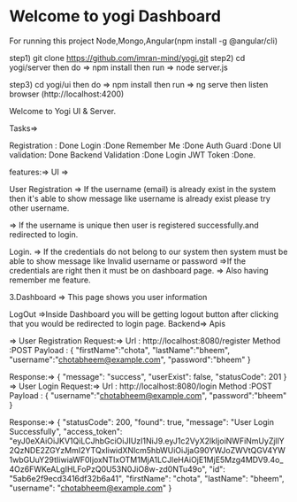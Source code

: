 # Welcome to yogi Dashboard
For running this project Node,Mongo,Angular(npm install -g @angular/cli)

step1) git clone https://github.com/imran-mind/yogi.git step2) cd yogi/server then do => npm install then run => node server.js

step3) cd yogi/ui then do => npm install then run => ng serve then listen browser (http://localhost:4200)

Welcome to Yogi UI & Server.

Tasks=>

Registration : Done Login :Done Remember Me :Done Auth Guard :Done UI validation: Done Backend Validation :Done Login JWT Token :Done.

features:=> UI =>

User Registration => If the username (email) is already exist in the system then it's able to show message like username is already exist please try other username.

=> If the username is unique then user is registered successfully.and redirected to login.

Login. => If the credentials do not belong to our system then system must be able to show message like Invalid username or password =>If the credentials are right then it must be on dashboard page. => Also having remember me feature.

3.Dashboard => This page shows you user information

LogOut =>Inside Dashboard you will be getting logout button after clicking that you would be redirected to login page.
Backend=> Apis

=> User Registration Request:=> Url : http://localhost:8080/register Method :POST Payload : { "firstName":"chota", "lastName":"bheem", "username":"chotabheem@example.com", "password":"bheem" }

Response:=> { "message": "success", "userExist": false, "statusCode": 201 }
=> User Login Request:=> Url : http://localhost:8080/login Method :POST Payload : { "username":"chotabheem@example.com", "password":"bheem" }

Response:=> { "statusCode": 200, "found": true, "message": "User Login Successfully", "access_token": "eyJ0eXAiOiJKV1QiLCJhbGciOiJIUzI1NiJ9.eyJ1c2VyX2lkIjoiNWFiNmUyZjllY2QzNDE2ZGYzMmI2YTQxIiwidXNlcm5hbWUiOiJjaG90YWJoZWVtQGV4YW1wbGUuY29tIiwiaWF0IjoxNTIxOTM1MjA1LCJleHAiOjE1MjE5Mzg4MDV9.4o_4Oz6FWKeALgIHLFoPzQ0U53N0JiO8w-zd0NTu49o", "id": "5ab6e2f9ecd3416df32b6a41", "firstName": "chota", "lastName": "bheem", "username": "chotabheem@example.com" }
